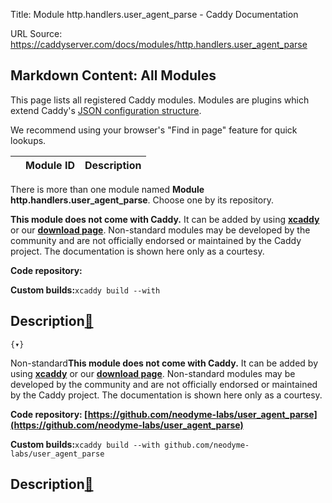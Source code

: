 Title: Module http.handlers.user_agent_parse - Caddy Documentation

URL Source: https://caddyserver.com/docs/modules/http.handlers.user_agent_parse

Markdown Content:
All Modules
-----------

This page lists all registered Caddy modules. Modules are plugins which extend Caddy's [JSON configuration structure](https://caddyserver.com/docs/json/).

We recommend using your browser's "Find in page" feature for quick lookups.

|  | Module ID | Description |
| --- | --- | --- |

There is more than one module named **Module http.handlers.user_agent_parse**. Choose one by its repository.

**This module does not come with Caddy.** It can be added by using **[xcaddy](https://caddyserver.com/docs/build#xcaddy)** or our **[download page](https://caddyserver.com/download)**. Non-standard modules may be developed by the community and are not officially endorsed or maintained by the Caddy project. The documentation is shown here only as a courtesy.

**Code repository:**

**Custom builds:**`xcaddy build --with`

Description[🔗](https://caddyserver.com/docs/modules/http.handlers.user_agent_parse#docs "Direct link")
-------------------------------------------------------------------------------------------------------

`{▾}`

Non-standard**This module does not come with Caddy.** It can be added by using **[xcaddy](https://caddyserver.com/docs/build#xcaddy)** or our **[download page](https://caddyserver.com/download)**. Non-standard modules may be developed by the community and are not officially endorsed or maintained by the Caddy project. The documentation is shown here only as a courtesy.

**Code repository: [https://github.com/neodyme-labs/user_agent_parse](https://github.com/neodyme-labs/user_agent_parse)**

**Custom builds:**`xcaddy build --with github.com/neodyme-labs/user_agent_parse`

Description[🔗](https://caddyserver.com/docs/modules/http.handlers.user_agent_parse#docs "Direct link")
-------------------------------------------------------------------------------------------------------
